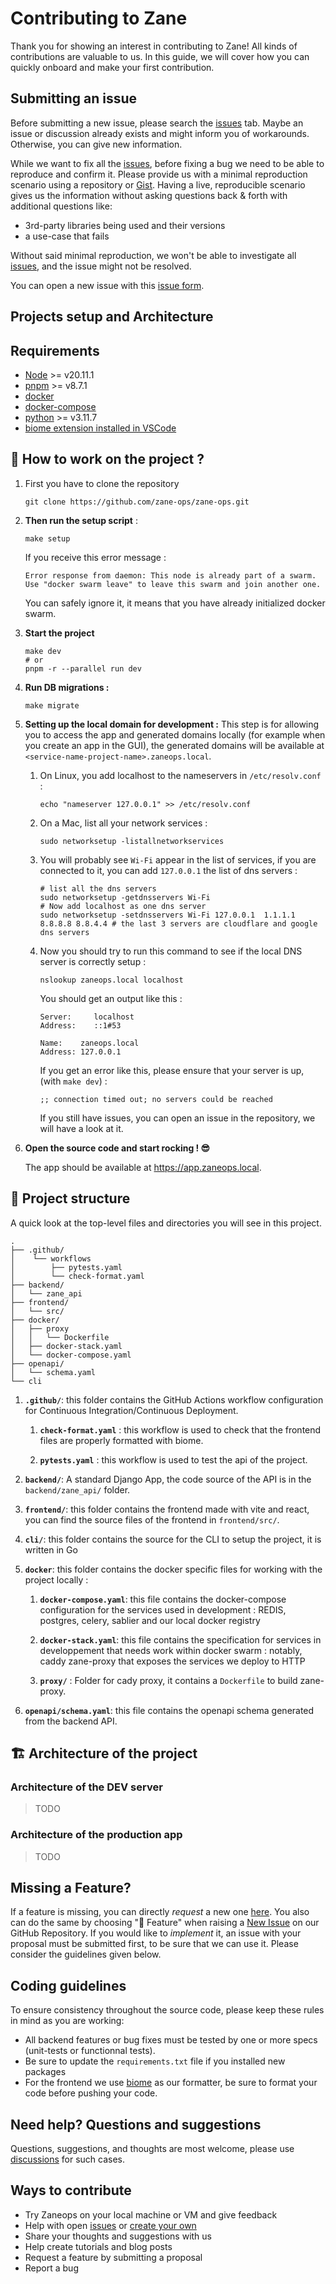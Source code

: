 # Contributing to Zane

Thank you for showing an interest in contributing to Zane! All kinds of contributions are valuable to us. In this guide,
we will cover how you can quickly onboard and make your first contribution.

## Submitting an issue

Before submitting a new issue, please search the [issues](https://github.com/zane-ops/zane-ops/issues) tab. Maybe an
issue or discussion already exists and might inform you of workarounds. Otherwise, you can give new information.

While we want to fix all the [issues](https://github.com/zane-ops/zane-ops/issues), before fixing a bug we need to be
able to reproduce and confirm it. Please provide us with a minimal reproduction scenario using a repository
or [Gist](https://gist.github.com/). Having a live, reproducible scenario gives us the information without asking
questions back & forth with additional questions like:

- 3rd-party libraries being used and their versions
- a use-case that fails

Without said minimal reproduction, we won't be able to investigate
all [issues](https://github.com/zane-ops/zane-ops/issues), and the issue might not be resolved.

You can open a new issue with this [issue form](https://github.com/zane-ops/zane-ops/issues/new).

## Projects setup and Architecture

## Requirements

- [Node](https://nodejs.org/en) >= v20.11.1
- [pnpm](https://pnpm.io/installation) >= v8.7.1
- [docker](https://docs.docker.com/engine/install/)
- [docker-compose](https://docs.docker.com/compose/install/)
- [python](https://www.python.org/downloads/) >= v3.11.7
- [biome extension installed in VSCode](https://biomejs.dev/reference/vscode/)

## 🚀 How to work on the project ?

1. First you have to clone the repository

    ```shell
    git clone https://github.com/zane-ops/zane-ops.git
    ``` 

2. **Then run the setup script** :

   ```shell
   make setup
   ```

   If you receive this error message :

    ```
    Error response from daemon: This node is already part of a swarm. Use "docker swarm leave" to leave this swarm and join another one.
    ```
   You can safely ignore it, it means that you have already initialized docker swarm.

3. **Start the project**

    ```shell
    make dev
    # or
    pnpm -r --parallel run dev
    ```

4. **Run DB migrations :**

    ```shell
    make migrate
    ```

5. **Setting up the local domain for development :**
   This step is for allowing you to access the app and generated domains locally
   (for example when you create an app in the GUI), the generated domains will be
   available at `<service-name-project-name>.zaneops.local`.

    1. On Linux, you add localhost to the nameservers in `/etc/resolv.conf` :

       ```shell
       echo "nameserver 127.0.0.1" >> /etc/resolv.conf
       ```

    2. On a Mac, list all your network services :

        ```shell
        sudo networksetup -listallnetworkservices
        ```

    3. You will probably see `Wi-Fi` appear in the list of services,
       if you are connected to it, you can add `127.0.0.1` the list of dns servers :

       ```shell
       # list all the dns servers
       sudo networksetup -getdnsservers Wi-Fi
       # Now add localhost as one dns server
       sudo networksetup -setdnsservers Wi-Fi 127.0.0.1  1.1.1.1 8.8.8.8 8.8.4.4 # the last 3 servers are cloudflare and google dns servers
       ```

    4. Now you should try to run this command to see if the local DNS server is correctly setup :

       ```shell
       nslookup zaneops.local localhost
       ```
       You should get an output like this :

       ```
       Server:     localhost
       Address:    ::1#53
       
       Name:	zaneops.local
       Address: 127.0.0.1
       ```

       If you get an error like this, please ensure that your server is up, (with `make dev`) :
       ```
       ;; connection timed out; no servers could be reached
       ```
       If you still have issues, you can open an issue in the repository, we will have a look at it.

6. **Open the source code and start rocking ! 😎**

   The app should be available at https://app.zaneops.local.

## 🧐 Project structure

A quick look at the top-level files and directories you will see in this project.

    .
    ├── .github/
    │    └── workflows
    │        ├── pytests.yaml
    │        └── check-format.yaml
    ├── backend/
    │   └── zane_api
    ├── frontend/
    │   └── src/
    ├── docker/
    │   ├── proxy
    │   │   └── Dockerfile
    │   ├── docker-stack.yaml
    │   └── docker-compose.yaml
    ├── openapi/
    │   └── schema.yaml
    └── cli

1. **`.github/`**: this folder contains the GitHub Actions workflow configuration for Continuous Integration/Continuous
   Deployment.

    1. **`check-format.yaml`** : this workflow is used to check that the frontend files are properly formatted with
       biome.

    2. **`pytests.yaml`** : this workflow is used to test the api of the project.

2. **`backend/`**: A standard Django App, the code source of the API is in the `backend/zane_api/` folder.

3. **`frontend/`**: this folder contains the frontend made with vite and react, you can find the source files of the
   frontend in `frontend/src/`.

4. **`cli/`**: this folder contains the source for the CLI to setup the project, it is written in Go

5. **`docker`**: this folder contains the docker specific files for working with the project locally :
    1. **`docker-compose.yaml`**: this file contains the docker-compose configuration for the services used in
       development : REDIS, postgres, celery, sablier and our local docker registry
    2. **`docker-stack.yaml`**: this file contains the specification for services in developpement
       that needs work within docker swarm : notably, caddy zane-proxy that exposes the services we deploy to HTTP

    3. **`proxy/`** : Folder for cady proxy, it contains a `Dockerfile` to build zane-proxy.

6. **`openapi/schema.yaml`**: this file contains the openapi schema generated from the backend API.

## 🏗️ Architecture of the project

### Architecture of the DEV server

> TODO

### Architecture of the production app

> TODO

## Missing a Feature?

If a feature is missing, you can directly _request_ a new
one [here](https://github.com/zane-ops/zane-ops/issues/new?assignees=&labels=feature&template=feature_request.yml&title=%F0%9F%9A%80+Feature%3A+).
You also can do the same by choosing "🚀 Feature" when raising
a [New Issue](https://github.com/zane-ops/zane-ops/issues/new/choose) on our GitHub Repository.
If you would like to _implement_ it, an issue with your proposal must be submitted first, to be sure that we can use it.
Please consider the guidelines given below.

## Coding guidelines

To ensure consistency throughout the source code, please keep these rules in mind as you are working:

- All backend features or bug fixes must be tested by one or more specs (unit-tests or functionnal tests).
- Be sure to update the `requirements.txt` file if you installed new packages
- For the frontend we use [biome](https://biomejs.dev/) as our formatter, be sure to format your code before pushing
  your code.

## Need help? Questions and suggestions

Questions, suggestions, and thoughts are most welcome, please use [discussions](https://github.com/zane-ops/zane-ops/)
for such cases.

## Ways to contribute

- Try Zaneops on your local machine or VM and give feedback
- Help with open [issues](https://github.com/zane-ops/zane-ops/issues)
  or [create your own](https://github.com/zane-ops/zane-ops/issues/new/choose)
- Share your thoughts and suggestions with us
- Help create tutorials and blog posts
- Request a feature by submitting a proposal
- Report a bug
